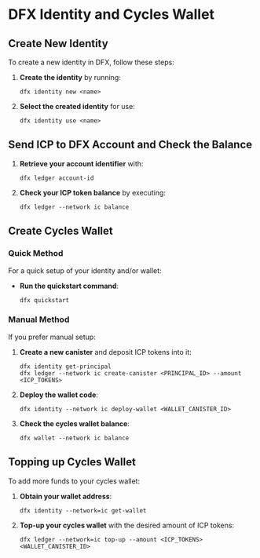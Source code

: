 # DFX Identity and Cycles Wallet

## Create New Identity

To create a new identity in DFX, follow these steps:

1. **Create the identity** by running:
   ```shell
   dfx identity new <name>
   ```

2. **Select the created identity** for use:
   ```shell
   dfx identity use <name>
   ```

## Send ICP to DFX Account and Check the Balance

1. **Retrieve your account identifier** with:
   ```shell
   dfx ledger account-id
   ```

2. **Check your ICP token balance** by executing:
   ```shell
   dfx ledger --network ic balance
   ```

## Create Cycles Wallet

### Quick Method

For a quick setup of your identity and/or wallet:

- **Run the quickstart command**:
  ```shell
  dfx quickstart
  ```

### Manual Method

If you prefer manual setup:

1. **Create a new canister** and deposit ICP tokens into it:
   ```shell
   dfx identity get-principal
   dfx ledger --network ic create-canister <PRINCIPAL_ID> --amount <ICP_TOKENS>
   ```

2. **Deploy the wallet code**:
   ```shell
   dfx identity --network ic deploy-wallet <WALLET_CANISTER_ID>
   ```

3. **Check the cycles wallet balance**:
   ```shell
   dfx wallet --network ic balance
   ```

## Topping up Cycles Wallet

To add more funds to your cycles wallet:

1. **Obtain your wallet address**:
   ```shell
   dfx identity --network=ic get-wallet
   ```

2. **Top-up your cycles wallet** with the desired amount of ICP tokens:
   ```shell
   dfx ledger --network=ic top-up --amount <ICP_TOKENS> <WALLET_CANISTER_ID>
   ```
